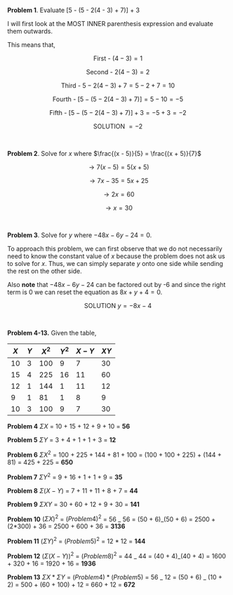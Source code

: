 **Problem 1**. Evaluate [5 - (5 - 2(4 - 3) + 7)] + 3

I will first look at the MOST INNER parenthesis expression and evaluate them outwards.

This means that,

$$
    \text {First - } (4-3) = 1
$$

$$
    \text {Second - } 2(4-3) = 2
$$

$$
    \text {Third - } 5 - 2(4-3) + 7 = 5 - 2 + 7 = 10
$$

$$
    \text {Fourth - } [5 - (5 - 2(4-3) + 7)] = 5 - 10 = -5
$$

$$
    \text {Fifth - } [5 - (5 - 2(4-3) + 7)] + 3 = -5 + 3 = -2
$$

$$
    \text {SOLUTION } = -2
$$

<br />

**Problem 2**. Solve for $x$ where $\frac{(x - 5)}{5} = \frac{(x + 5)}{7}$

$$
 \rightarrow   7(x - 5) = 5(x + 5)
$$

$$
\rightarrow 7x - 35 = 5x + 25
$$

$$
\rightarrow 2x = 60
$$

$$
\rightarrow x = 30
$$

<br />

**Problem 3**. Solve for $y$ where $-48x - 6y - 24 = 0$.

To approach this problem, we can first observe that we do not necessarily need to know the constant value of $x$ because the problem does not ask us to solve for $x$. Thus, we can simply separate $y$ onto one side while sending the rest on the other side.

Also **note** that $-48x - 6y - 24$ can be factored out by -6 and since the right term is 0 we can reset the equation as $8x + y + 4 = 0$.

$$
   \text{SOLUTION } y = -8x - 4
$$

<br />

**Problem 4-13.** Given the table,

| $X$ | $Y$ | $X^2$ | $Y^2$ | $X-Y$ | $XY$ |
| --- | --- | ----- | ----- | ----- | ---- |
| 10  | 3   | 100   | 9     | 7     | 30   |
| 15  | 4   | 225   | 16    | 11    | 60   |
| 12  | 1   | 144   | 1     | 11    | 12   |
| 9   | 1   | 81    | 1     | 8     | 9    |
| 10  | 3   | 100   | 9     | 7     | 30   |

**Problem 4** $\Sigma X$ = 10 + 15 + 12 + 9 + 10 = **56**

**Problem 5** $\Sigma Y$ = 3 + 4 + 1 + 1 + 3 = **12**

**Problem 6** $\Sigma X^2$ = 100 + 225 + 144 + 81 + 100 = (100 + 100 + 225) + (144 + 81) = 425 + 225 = **650**

**Problem 7** $\Sigma Y^2$ = 9 + 16 + 1 + 1 + 9 = **35**

**Problem 8** $\Sigma (X - Y)$ = 7 + 11 + 11 + 8 + 7 = **44**

**Problem 9** $\Sigma XY$ = 30 + 60 + 12 + 9 + 30 = **141**

**Problem 10** $(\Sigma X)^2$ = $(Problem 4)^2$ = 56 _ 56 = (50 + 6)_(50 + 6) = 2500 + (2\*300) + 36 = 2500 + 600 + 36 = **3136**

**Problem 11** $(\Sigma Y)^2$ = $(Problem 5)^2$ = 12 \* 12 = **144**

**Problem 12** $(\Sigma (X-Y))^2$ = $(Problem 8)^2$ = 44 _ 44 = (40 + 4)_(40 + 4) = 1600 + 320 + 16 = 1920 + 16 = **1936**

**Problem 13** $\Sigma X *\Sigma Y$ = $(Problem4) * (Problem5)$ = 56 _ 12 = (50 + 6) _ (10 + 2) = 500 + (60 + 100) + 12 = 660 + 12 = **672**

